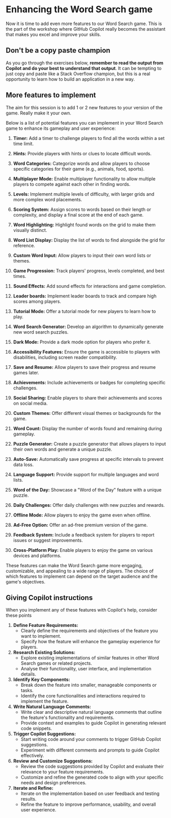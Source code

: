 # Enhancing the Word Search game

Now it is time to add even more features to our Word Search game. This is the part of the workshop where GitHub Copilot really becomes the assistant that makes you excel and improve your skills. 

## Don't be a copy paste champion

As you go through the exercises below, **remember to read the output from Copilot and do your best to understand that output**. It can be tempting to just copy and paste like a Stack Overflow champion, but this is a real opportunity to learn how to build an application in a new way. 

## More features to implement

The aim for this session is to add 1 or 2 new features to your version of the game. Really make it your own. 

Below is a list of potential features you can implement in your Word Search game to enhance its gameplay and user experience:

1. **Timer:** Add a timer to challenge players to find all the words within a set time limit.

2. **Hints:** Provide players with hints or clues to locate difficult words.

3. **Word Categories:** Categorize words and allow players to choose specific categories for their game (e.g., animals, food, sports).

4. **Multiplayer Mode:** Enable multiplayer functionality to allow multiple players to compete against each other in finding words.

5. **Levels:** Implement multiple levels of difficulty, with larger grids and more complex word placements.

6. **Scoring System:** Assign scores to words based on their length or complexity, and display a final score at the end of each game.

7. **Word Highlighting:** Highlight found words on the grid to make them visually distinct.

8. **Word List Display:** Display the list of words to find alongside the grid for reference.

9. **Custom Word Input:** Allow players to input their own word lists or themes.

10. **Game Progression:** Track players' progress, levels completed, and best times.

11. **Sound Effects:** Add sound effects for interactions and game completion.

12. **Leader boards:** Implement leader boards to track and compare high scores among players.

13. **Tutorial Mode:** Offer a tutorial mode for new players to learn how to play.

14. **Word Search Generator:** Develop an algorithm to dynamically generate new word search puzzles.

15. **Dark Mode:** Provide a dark mode option for players who prefer it.

16. **Accessibility Features:** Ensure the game is accessible to players with disabilities, including screen reader compatibility.

17. **Save and Resume:** Allow players to save their progress and resume games later.

18. **Achievements:** Include achievements or badges for completing specific challenges.

19. **Social Sharing:** Enable players to share their achievements and scores on social media.

20. **Custom Themes:** Offer different visual themes or backgrounds for the game.

21. **Word Count:** Display the number of words found and remaining during gameplay.

22. **Puzzle Generator:** Create a puzzle generator that allows players to input their own words and generate a unique puzzle.

23. **Auto-Save:** Automatically save progress at specific intervals to prevent data loss.

24. **Language Support:** Provide support for multiple languages and word lists.

25. **Word of the Day:** Showcase a "Word of the Day" feature with a unique puzzle.

26. **Daily Challenges:** Offer daily challenges with new puzzles and rewards.

27. **Offline Mode:** Allow players to enjoy the game even when offline.

28. **Ad-Free Option:** Offer an ad-free premium version of the game.

29. **Feedback System:** Include a feedback system for players to report issues or suggest improvements.

30. **Cross-Platform Play:** Enable players to enjoy the game on various devices and platforms.

These features can make the Word Search game more engaging, customizable, and appealing to a wide range of players. The choice of which features to implement can depend on the target audience and the game's objectives.

## Giving Copilot instructions

When you implement any of these features with Copilot's help, consider these points

1. **Define Feature Requirements:**
   - Clearly define the requirements and objectives of the feature you want to implement.
   - Specify how the feature will enhance the gameplay experience for players.
2. **Research Existing Solutions:**
   - Explore existing implementations of similar features in other Word Search games or related projects.
   - Analyse their functionality, user interface, and implementation details.
3. **Identify Key Components:**
   - Break down the feature into smaller, manageable components or tasks.
   - Identify the core functionalities and interactions required to implement the feature.
4. **Write Natural Language Comments:**
   - Write clear and descriptive natural language comments that outline the feature's functionality and requirements.
   - Provide context and examples to guide Copilot in generating relevant code snippets.
5. **Trigger Copilot Suggestions:**
   - Start writing code around your comments to trigger GitHub Copilot suggestions.
   - Experiment with different comments and prompts to guide Copilot effectively.
6. **Review and Customize Suggestions:**
   - Review the code suggestions provided by Copilot and evaluate their relevance to your feature requirements.
   - Customize and refine the generated code to align with your specific needs and design preferences.
7. **Iterate and Refine:**
   - Iterate on the implementation based on user feedback and testing results.
   - Refine the feature to improve performance, usability, and overall user experience.
